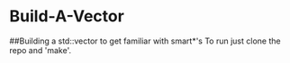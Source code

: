 # Build-A-Vector
##Building a std::vector to get familiar with smart*'s
To run just clone the repo and 'make'.
